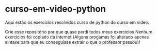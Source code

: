 # curso-em-video-python

Aqui estão os exercícios resolvidos curso de python do curso em video.

Crie esse repositório por que quase perdi todos meus exercícios
Nenhum exercícios foi copiado da internet (Alguns progamas foi alterado apenas sintaxe para que eu conseguisse extrair o que o professor passou)!